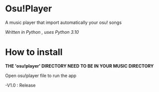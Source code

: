 # Osu!Player

A music player that import automatically your osu! songs

*Written in Python , uses Python 3.10*

# How to install

**THE 'osu!player' DIRECTORY NEED TO BE IN YOUR MUSIC DIRECTORY**

Open osu!player file to run the app

-V1.0 : Release
